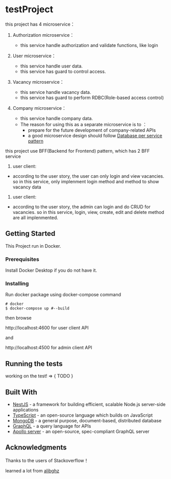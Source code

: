 # testProject
this project has 4 microservice：

1. Authorization microservice：
   * this service handle authorization and validate functions, like login

2. User microservice：
   * this service handle user data.
   * this service has guard to control access.

3. Vacancy microservice：
   * this service handle vacancy data.
   * this service has guard to perform RDBC(Role-based access control)

4. Company microservice：
   * this service handle company data.
   * The reason for using this as a separate microservice is to ：
      * prepare for the future development of company-related APIs
      * a good microservice design should follow [Database per service pattern](https://microservices.io/patterns/data/database-per-service.html)

this project use BFF(Backend for Frontend) pattern, which has 2 BFF service

1. user client:
  * according to the user story, the user can only login and view vacancies. so in this service, only implenment login method and method to show vacancy data

1. user client:
  * according to the user story, the admin can login and do CRUD for vacancies. so in this service, login, view, create, edit and delete method are all implenmented.


## Getting Started
This Project run in Docker.

### Prerequisites

Install Docker Desktop if you do not have it. 

### Installing

Run docker package using docker-compose command

```
# docker
$ docker-compose up #--build 
```

then browse

http://localhost:4600 for user client API

and

http://localhost:4500 for admin client API


## Running the tests

working on the test! => { TODO }


## Built With

* [NestJS](https://docs.nestjs.com/) - a framework for building efficient, scalable Node.js server-side applications
* [TypeScript](https://www.typescriptlang.org/) - an open-source language which builds on JavaScript
* [MongoDB](https://www.mongodb.com/) -  a general purpose, document-based, distributed database
* [GraphQL](https://graphql.org/learn/) -  a query language for APIs
* [Apollo server](https://www.apollographql.com/docs/apollo-server/) -  an open-source, spec-compliant GraphQL server

## Acknowledgments

Thanks to the users of Stackoverflow！

learned a lot from [alibghz](https://github.com/alibghz/nestjs-microservices-docker)

